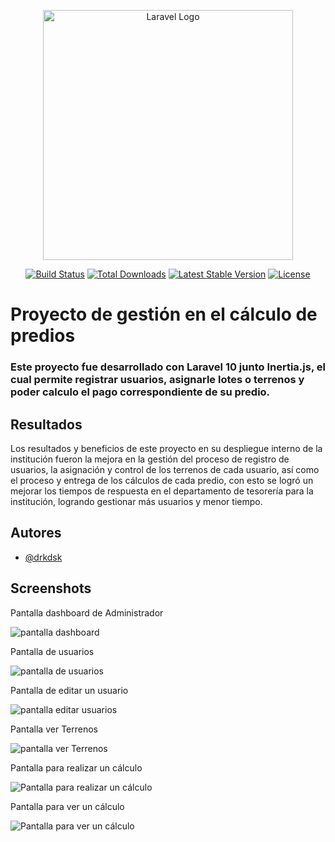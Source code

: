 <p align="center"><a href="https://laravel.com" target="_blank"><img src="https://raw.githubusercontent.com/laravel/art/master/logo-lockup/5%20SVG/2%20CMYK/1%20Full%20Color/laravel-logolockup-cmyk-red.svg" width="400" alt="Laravel Logo"></a></p>

<p align="center">
<a href="https://github.com/laravel/framework/actions"><img src="https://github.com/laravel/framework/workflows/tests/badge.svg" alt="Build Status"></a>
<a href="https://packagist.org/packages/laravel/framework"><img src="https://img.shields.io/packagist/dt/laravel/framework" alt="Total Downloads"></a>
<a href="https://packagist.org/packages/laravel/framework"><img src="https://img.shields.io/packagist/v/laravel/framework" alt="Latest Stable Version"></a>
<a href="https://packagist.org/packages/laravel/framework"><img src="https://img.shields.io/packagist/l/laravel/framework" alt="License"></a>
</p>


# Proyecto de gestión en el cálculo de predios

### Este proyecto fue desarrollado con Laravel 10 junto Inertia.js, el cual permite registrar usuarios, asignarle lotes o terrenos y poder calculo el pago correspondiente de su predio.




## Resultados

Los resultados y beneficios de este proyecto en su despliegue interno de la institución fueron la mejora en la gestión del proceso de  registro de usuarios, la asignación y control de los terrenos de cada usuario, así como el proceso y entrega de los cálculos de cada predio, con esto se logró un mejorar los tiempos de respuesta en el departamento de tesorería para la institución, logrando gestionar más usuarios y menor tiempo.

## Autores

- [@drkdsk](https://www.github.com/DrkDsk)


## Screenshots

Pantalla dashboard de Administrador

![pantalla dashboard](https://i.postimg.cc/Jz93XJWG/1.pngK)

Pantalla de usuarios

![pantalla de usuarios](https://i.postimg.cc/28tnpvy2/Usuarios.png)

Pantalla de editar un usuario

![pantalla editar usuarios](https://i.postimg.cc/tR2h58j0/Editar-usuario.png)

Pantalla ver Terrenos

![pantalla ver Terrenos](https://i.postimg.cc/mk274y76/Terrenos.png)

Pantalla para realizar un cálculo

![Pantalla para realizar un cálculo](https://i.postimg.cc/pXrK1kWm/create-calculo.png)

Pantalla para ver un cálculo

![Pantalla para ver un cálculo](https://i.postimg.cc/mDS7K51H/ver-calculo.png) 
